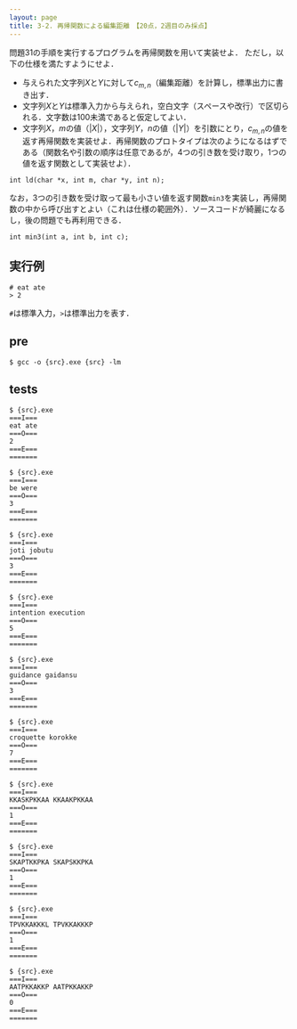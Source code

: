 ```yaml
---
layout: page
title: 3-2. 再帰関数による編集距離　【20点，2週目のみ採点】
---
```


問題31の手順を実行するプログラムを再帰関数を用いて実装せよ．
ただし，以下の仕様を満たすようにせよ．

+ 与えられた文字列$X$と$Y$に対して$c_{m,n}$（編集距離）を計算し，標準出力に書き出す．
+ 文字列$X$と$Y$は標準入力から与えられ，空白文字（スペースや改行）で区切られる．文字数は100未満であると仮定してよい．
+ 文字列$X$，$m$の値（$|X|$），文字列$Y$，$n$の値（$|Y|$）を引数にとり，$c_{m,n}$の値を返す再帰関数を実装せよ．再帰関数のプロトタイプは次のようになるはずである（関数名や引数の順序は任意であるが，4つの引き数を受け取り，1つの値を返す関数として実装せよ）．
```
int ld(char *x, int m, char *y, int n);
```

なお，3つの引き数を受け取って最も小さい値を返す関数`min3`を実装し，再帰関数の中から呼び出すとよい（これは仕様の範囲外）．ソースコードが綺麗になるし，後の問題でも再利用できる．

```
int min3(int a, int b, int c);
```

## 実行例

```
# eat ate
> 2
```

`#`は標準入力，`>`は標準出力を表す．

## pre
```
$ gcc -o {src}.exe {src} -lm
```

## tests
```
$ {src}.exe
===I===
eat ate
===O===
2
===E===
=======

$ {src}.exe
===I===
be were
===O===
3
===E===
=======

$ {src}.exe
===I===
joti jobutu
===O===
3
===E===
=======

$ {src}.exe
===I===
intention execution
===O===
5
===E===
=======

$ {src}.exe
===I===
guidance gaidansu
===O===
3
===E===
=======

$ {src}.exe
===I===
croquette korokke
===O===
7
===E===
=======

$ {src}.exe
===I===
KKASKPKKAA KKAAKPKKAA
===O===
1
===E===
=======

$ {src}.exe
===I===
SKAPTKKPKA SKAPSKKPKA
===O===
1
===E===
=======

$ {src}.exe
===I===
TPVKKAKKKL TPVKKAKKKP
===O===
1
===E===
=======

$ {src}.exe
===I===
AATPKKAKKP AATPKKAKKP
===O===
0
===E===
=======

```
